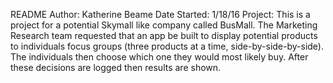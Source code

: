 README
Author: Katherine Beame
Date Started: 1/18/16
Project: This is a project for a potential Skymall like company called BusMall. The Marketing Research team requested that an app be built to display potential products to individuals focus groups (three products at a time, side-by-side-by-side). The individuals then choose which one they would most likely buy. After these decisions are logged then results are shown.
